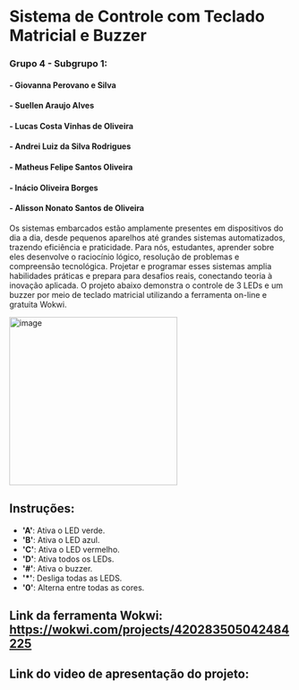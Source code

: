 # Sistema de Controle com Teclado Matricial e Buzzer

### Grupo 4 - Subgrupo 1:
#### - Giovanna Perovano e Silva
#### - Suellen Araujo Alves 
#### - Lucas Costa Vinhas de Oliveira
#### - Andrei Luiz da Silva Rodrigues
#### - Matheus Felipe Santos Oliveira
#### - Inácio Oliveira Borges
#### - Alisson Nonato Santos de Oliveira


Os sistemas embarcados estão amplamente presentes em dispositivos do dia a dia, desde pequenos aparelhos até grandes sistemas automatizados, trazendo eficiência e praticidade. Para nós, estudantes, aprender sobre eles desenvolve o raciocínio lógico, resolução de problemas e compreensão tecnológica. Projetar e programar esses sistemas amplia habilidades práticas e prepara para desafios reais, conectando teoria à inovação aplicada. O projeto abaixo demonstra o controle de 3 LEDs e um buzzer por meio de teclado matricial utilizando a ferramenta on-line e gratuita Wokwi.

<img width="300" alt="image" src="https://github.com/user-attachments/assets/3bc03521-8726-44ce-a3d0-c2e26f976ac2" />

## Instruções:

- **'A'**: Ativa o LED verde.
- **'B'**: Ativa o LED azul.
- **'C'**: Ativa o LED vermelho.
- **'D'**: Ativa todos os LEDs.
- **'#'**: Ativa o buzzer.
- **'*'**: Desliga todas as LEDS.
- **'0'**: Alterna entre todas as cores.



## Link da ferramenta Wokwi: https://wokwi.com/projects/420283505042484225

## Link do video de apresentação do projeto:



 
